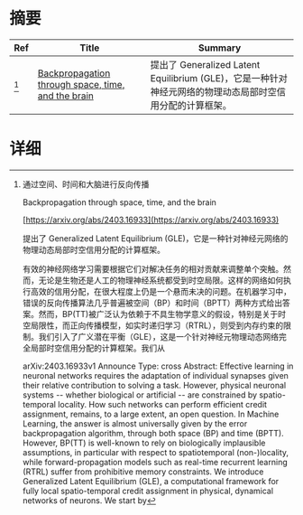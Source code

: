 # 摘要

| Ref | Title | Summary |
| --- | --- | --- |
| [^1] | [Backpropagation through space, time, and the brain](https://arxiv.org/abs/2403.16933) | 提出了 Generalized Latent Equilibrium (GLE)，它是一种针对神经元网络的物理动态局部时空信用分配的计算框架。 |

# 详细

[^1]: 通过空间、时间和大脑进行反向传播

    Backpropagation through space, time, and the brain

    [https://arxiv.org/abs/2403.16933](https://arxiv.org/abs/2403.16933)

    提出了 Generalized Latent Equilibrium (GLE)，它是一种针对神经元网络的物理动态局部时空信用分配的计算框架。

    

    有效的神经网络学习需要根据它们对解决任务的相对贡献来调整单个突触。然而，无论是生物还是人工的物理神经系统都受到时空局限。这样的网络如何执行高效的信用分配，在很大程度上仍是一个悬而未决的问题。在机器学习中，错误的反向传播算法几乎普遍被空间（BP）和时间（BPTT）两种方式给出答案。然而，BP(TT)被广泛认为依赖于不具生物学意义的假设，特别是关于时空局限性，而正向传播模型，如实时递归学习（RTRL），则受到内存约束的限制。我们引入了广义潜在平衡（GLE），这是一个针对神经元物理动态网络完全局部时空信用分配的计算框架。我们从

    arXiv:2403.16933v1 Announce Type: cross  Abstract: Effective learning in neuronal networks requires the adaptation of individual synapses given their relative contribution to solving a task. However, physical neuronal systems -- whether biological or artificial -- are constrained by spatio-temporal locality. How such networks can perform efficient credit assignment, remains, to a large extent, an open question. In Machine Learning, the answer is almost universally given by the error backpropagation algorithm, through both space (BP) and time (BPTT). However, BP(TT) is well-known to rely on biologically implausible assumptions, in particular with respect to spatiotemporal (non-)locality, while forward-propagation models such as real-time recurrent learning (RTRL) suffer from prohibitive memory constraints. We introduce Generalized Latent Equilibrium (GLE), a computational framework for fully local spatio-temporal credit assignment in physical, dynamical networks of neurons. We start by 
    

